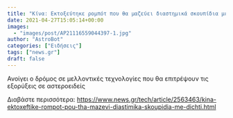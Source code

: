 ```yaml
---
title: "Κίνα: Εκτοξεύτηκε ρομπότ που θα μαζεύει διαστημικά σκουπίδια με… δίχτυ"
date: 2021-04-27T15:05:14+00:00
images:
  - "images/post/AP21116559044397-1.jpg"
author: "AstroBot"
categories: ["Ειδήσεις"]
tags: ["news.gr"]
draft: false
---
```


Ανοίγει ο δρόμος σε μελλοντικές τεχνολογίες που θα επιτρέψουν τις εξορύξεις σε αστεροειδείς

Διαβάστε περισσότερα: https://www.news.gr/tech/article/2563463/kina-ektoxeftike-rompot-pou-tha-mazevi-diastimika-skoupidia-me-dichti.html
